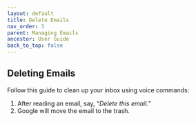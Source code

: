 ```yaml
---
layout: default
title: Delete Emails
nav_order: 3
parent: Managing Emails
ancestor: User Guide
back_to_top: false
---
```


## Deleting Emails

Follow this guide to clean up your inbox using voice commands:

1. After reading an email, say, “*Delete this email.*”
2. Google will move the email to the trash.
